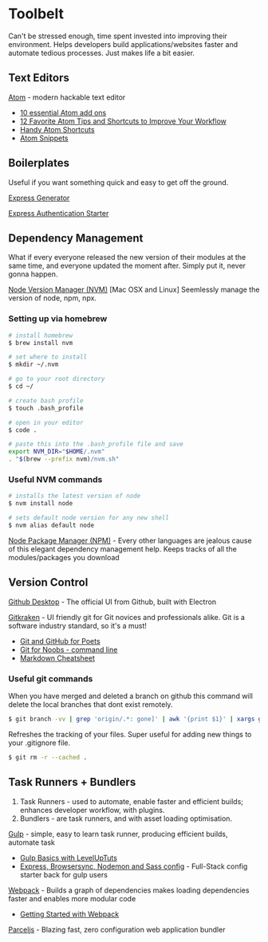 # Toolbelt
Can't be stressed enough, time spent invested into improving their environment. Helps developers build applications/websites faster and automate tedious processes. Just makes life a bit easier.

## Text Editors

[Atom](https://atom.io/) - modern hackable text editor

+ [10 essential Atom add ons](https://www.sitepoint.com/10-essential-atom-add-ons/)
+ [12 Favorite Atom Tips and Shortcuts to Improve Your Workflow](https://www.sitepoint.com/12-favorite-atom-tips-and-shortcuts-to-improve-your-workflow/)
+ [Handy Atom Shortcuts](https://gist.github.com/chrissimpkins/5bf5686bae86b8129bee#atom_file)
+ [Atom Snippets](http://flight-manual.atom.io/using-atom/sections/snippets/)

## Boilerplates
Useful if you want something quick and easy to get off the ground.

[Express Generator](https://expressjs.com/en/starter/generator.html)

[Express Authentication Starter](https://github.com/sahat/hackathon-starter)

## Dependency Management
What if every everyone released the new version of their modules at the same time, and everyone updated the moment after. Simply put it, never gonna happen.

[Node Version Manager (NVM)](https://github.com/creationix/nvm) [Mac OSX and Linux]
Seemlessly manage the version of node, npm, npx.

### Setting up via homebrew

```bash
# install homebrew
$ brew install nvm

# set where to install
$ mkdir ~/.nvm

# go to your root directory
$ cd ~/

# create bash profile
$ touch .bash_profile

# open in your editor
$ code .

# paste this into the .bash_profile file and save
export NVM_DIR="$HOME/.nvm"
. "$(brew --prefix nvm)/nvm.sh"
```

### Useful NVM commands

```bash
# installs the latest version of node
$ nvm install node

# sets default node version for any new shell
$ nvm alias default node
```

[Node Package Manager (NPM)](https://docs.npmjs.com/getting-started/what-is-npm) - Every other languages are jealous cause of this elegant dependency management help. Keeps tracks of all the modules/packages you download

## Version Control

[Github Desktop](https://desktop.github.com/) - The official UI from Github, built with Electron

[Gitkraken](https://www.gitkraken.com/) - UI friendly git for Git novices and professionals alike. Git is a software industry standard, so it's a must!


+ [Git and GitHub for Poets](https://www.youtube.com/watch?v=BCQHnlnPusY)
+ [Git for Noobs - command line](https://www.youtube.com/watch?v=JPKOESR1k04&t=1011s)
+ [Markdown Cheatsheet](https://github.com/adam-p/markdown-here/wiki/Markdown-Cheatsheet)

### Useful git commands

When you have merged and deleted a branch on github this command will delete the local branches that dont exist remotely.

```bash
$ git branch -vv | grep 'origin/.*: gone]' | awk '{print $1}' | xargs git branch -d
```

Refreshes the tracking of your files. Super useful for adding new things to your .gitignore file.

```bash
$ git rm -r --cached .
```

## Task Runners + Bundlers
1) Task Runners - used to automate, enable faster and efficient builds; enhances developer workflow, with plugins.
2) Bundlers - are task runners, and with asset loading optimisation.

[Gulp](https://gulpjs.com/) - simple, easy to learn task runner, producing efficient builds, automate task
+ [Gulp Basics with LevelUpTuts](https://www.youtube.com/watch?v=wNlEK8qrb0M&list=PLLnpHn493BHE2RsdyUNpbiVn-cfuV7Fos)
+ [Express, Browsersync, Nodemon and Sass config](https://gist.github.com/Adam-Collier/973abbb109a39c8be1cd2000666d9c3e) - Full-Stack config starter back for gulp users

[Webpack](https://webpack.js.org/) - Builds a graph of dependencies makes loading dependencies faster and enables more modular code
+ [Getting Started with Webpack](https://webpack.js.org/guides/getting-started/)

[Parceljs](https://parceljs.org/) - Blazing fast, zero configuration web application bundler
